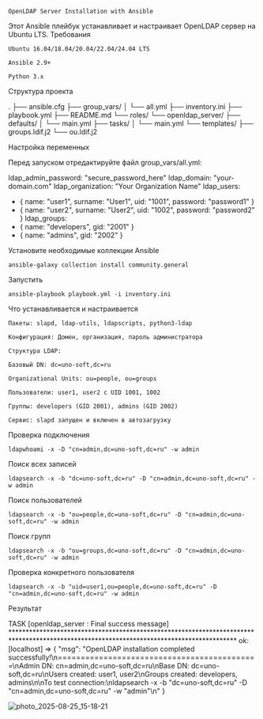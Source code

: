 	OpenLDAP Server Installation with Ansible

Этот Ansible плейбук устанавливает и настраивает OpenLDAP сервер на Ubuntu LTS.
Требования

    Ubuntu 16.04/18.04/20.04/22.04/24.04 LTS

    Ansible 2.9+

    Python 3.x

Структура проекта

.
├── ansible.cfg
├── group_vars/
│   └── all.yml
├── inventory.ini
├── playbook.yml
├── README.md
└── roles/
    └── openldap_server/
        ├── defaults/
        │   └── main.yml
        ├── tasks/
        │   └── main.yml
        └── templates/
            ├── groups.ldif.j2
            └── ou.ldif.j2

Настройка переменных

Перед запуском отредактируйте файл group_vars/all.yml:

ldap_admin_password: "secure_password_here"
ldap_domain: "your-domain.com"
ldap_organization: "Your Organization Name"
ldap_users:
  - { name: "user1", surname: "User1", uid: "1001", password: "password1" }
  - { name: "user2", surname: "User2", uid: "1002", password: "password2" }
ldap_groups:
  - { name: "developers", gid: "2001" }
  - { name: "admins", gid: "2002" }

Установите необходимые коллекции Ansible
   
	ansible-galaxy collection install community.general
Запустить

	ansible-playbook playbook.yml -i inventory.ini

Что устанавливается и настраивается

    Пакеты: slapd, ldap-utils, ldapscripts, python3-ldap

    Конфигурация: Домен, организация, пароль администратора

    Структура LDAP:

    Базовый DN: dc=uno-soft,dc=ru

    Organizational Units: ou=people, ou=groups

    Пользователи: user1, user2 с UID 1001, 1002

    Группы: developers (GID 2001), admins (GID 2002)

    Сервис: slapd запущен и включен в автозагрузку

Проверка подключения

	ldapwhoami -x -D "cn=admin,dc=uno-soft,dc=ru" -w admin

Поиск всех записей

	ldapsearch -x -b "dc=uno-soft,dc=ru" -D "cn=admin,dc=uno-soft,dc=ru" -w admin

Поиск пользователей

	ldapsearch -x -b "ou=people,dc=uno-soft,dc=ru" -D "cn=admin,dc=uno-soft,dc=ru" -w admin

Поиск групп

	ldapsearch -x -b "ou=groups,dc=uno-soft,dc=ru" -D "cn=admin,dc=uno-soft,dc=ru" -w admin

Проверка конкретного пользователя

	ldapsearch -x -b "uid=user1,ou=people,dc=uno-soft,dc=ru" -D "cn=admin,dc=uno-soft,dc=ru" -w admin

Результат

TASK [openldap_server : Final success message] *****************************************************************************************************************************************
ok: [localhost] => {
    "msg": "OpenLDAP installation completed successfully!\n============================================\nAdmin DN: cn=admin,dc=uno-soft,dc=ru\nBase DN: dc=uno-soft,dc=ru\nUsers created: user1, user2\nGroups created: developers, admins\n\nTo test connection:\nldapsearch -x -b \"dc=uno-soft,dc=ru\" -D \"cn=admin,dc=uno-soft,dc=ru\" -w \"admin\"\n"
}

![photo_2025-08-25_15-18-21](https://github.com/user-attachments/assets/a2ea733d-f5a0-4916-9fe0-e73addc8e87e)

